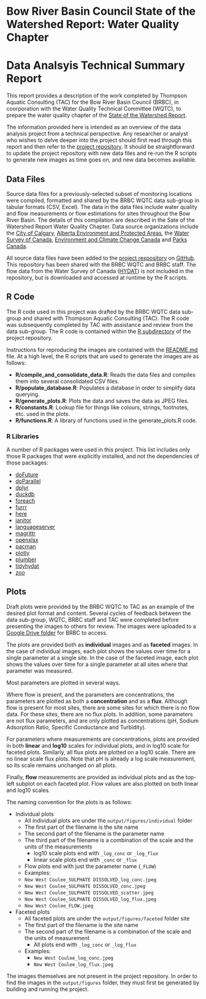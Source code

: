 
# Bow River Basin Council State of the Watershed Report: Water Quality Chapter
# Data Analsyis Technical Summary Report

This report provides a description of the work completed by Thompson Aquatic Consulting (TAC) for the Bow River Basin Council (BRBC), in coorporation with the Water Quality Technical Committee (WQTC), to prepare the water quality chapter of the [State of the Watershed Report](https://experience.arcgis.com/experience/d47bc1ea9c724991afae0e6d6d92fb71/).

The information provided here is intended as an overview of the data analysis project from a technical perspective.
Any researcher or analyst who wishes to delve deeper into the project should first read through this report and then refer to the [project repository](https://github.com/thompson-aquatic/brbc_sow).
It should be straightforward to update the project repository with new data files and re-run the R scripts to generate new images as time goes on, and new data becomes available.

## Data Files

Source data files for a previously-selected subset of monitoring locations were compiled, formatted and shared by the BRBC WQTC data sub-group in tabular formats (CSV, Excel).
The data in the data files include water quality and flow measurements or flow estimations for sites throughout the Bow River Basin. The details of this compilation are described in the Sate of the Watershed Report Water Quality Chapter.
Data source organizations include the [City of Calgary](https://www.calgary.ca/home.html), [Alberta Environment and Protected Areas](https://www.alberta.ca/environment-and-protected-areas), the [Water Survey of Canada](https://www.canada.ca/en/environment-climate-change/services/water-overview/quantity/monitoring/survey.html), [Environment and Climate Change Canada](https://www.canada.ca/en/environment-climate-change.html) and [Parks Canada](https://parks.canada.ca/).

All source data files have been added to the [project respository](https://github.com/thompson-aquatic/brbc_sow) on [GitHub](https://github.com/).
This repository has been shared with the BRBC WQTC and BRBC staff.
The flow data from the Water Survey of Canada ([HYDAT](https://www.canada.ca/en/environment-climate-change/services/water-overview/quantity/monitoring/survey/data-products-services/national-archive-hydat.html)) is not included in the repository, but is downloaded and accessed at runtime by the R scripts.

## R Code

The R code used in this project was drafted by the BRBC WQTC data sub-group and shared with Thompson Aquatic Consulting (TAC). The R code was subsequently completed by TAC with assistance and review from the data sub-group.
The R code is contained within the [R subdirectory](https://github.com/thompson-aquatic/brbc_sow/tree/main/R) of the project repository.

Instructions for reproducing the images are contained with the [README.md](https://github.com/thompson-aquatic/brbc_sow/blob/main/README.md) file.
At a high level, the R scripts that are used to generate the images are as follows:

- **R/compile_and_consolidate_data.R**:  Reads the data files and compiles them into several consolidated CSV files.
- **R/populate_database.R**: Populates a database in order to simplify data querying.
- **R/generate_plots.R**: Plots the data and saves the data as JPEG files.
- **R/constants.R**: Lookup file for things like colours, strings, footnotes, etc. used in the plots.
- **R/functions.R**: A library of functions used in the generate_plots.R code.

### R Libraries

A number of R packages were used in this project.
This list includes only those R packages that were explicitly installed, and not the dependencies of those packages:
- [doFuture](https://cran.r-project.org/web/packages/doFuture/index.html)
- [doParallel](https://cran.r-project.org/web/packages/doParallel/index.html)
- [dplyr](https://cran.r-project.org/web/packages/dplyr/index.html)
- [duckdb](https://cran.r-project.org/web/packages/duckdb/index.html)
- [foreach](https://cran.r-project.org/web/packages/foreach/index.html)
- [furrr](https://cran.r-project.org/web/packages/furrr/index.html)
- [here](https://cran.r-project.org/web/packages/here/index.html)
- [janitor](https://cran.r-project.org/web/packages/janitor/index.html)
- [languageserver](https://cran.r-project.org/web/packages/languageserver/index.html)
- [magrittr](https://cran.r-project.org/web/packages/magrittr/index.html)
- [openxlsx](https://cran.r-project.org/web/packages/openxlsx/index.html)
- [pacman](https://cran.r-project.org/web/packages/pacman/index.html)
- [plotly](https://cran.r-project.org/web/packages/plotly/index.html)
- [plumber](https://cran.r-project.org/web/packages/plumber/index.html)
- [tidyhydat](https://cran.r-project.org/web/packages/tidyhydat/index.html)
- [zoo](https://cran.r-project.org/web/packages/zoo/index.html)

## Plots

Draft plots were provided by the BRBC WQTC to TAC as an example of the desired plot format and content.
Several cycles of feedback between the data sub-group, WQTC, BRBC staff and TAC were completed before presenting the images to others for review.
The images were uploaded to a [Google Drive folder](https://drive.google.com/drive/u/1/folders/12jJVdAqmx9kcRDNNZ28KyuhbIv2U6nEn) for BRBC to access.

The plots are provided both as **individual** images and as **faceted** images.
In the case of individual images, each plot shows the values over time for a single parameter at a single site.
In the case of the faceted image, each plot shows the values over time for a single parameter at all sites where that parameter was measured.

Most parameters are plotted in several ways.

Where flow is present, and the parameters are concentrations, the parameters are plotted as both a **concentration** and as a **flux**. Although flow is present for most sites, there are some sites for which there is no flow data. For these sites, there are no flux plots.
In addition, some parameters are not flux parameters, and are only plotted as concentrations (pH, Sodium Adsorption Ratio, Specific Conductance and Turbidity).

For parameters where measurements are concentrations, plots are provided in both **linear** and **log10** scales for individual plots, and in log10 scale for faceted plots. Similarly, all flux plots are plotted on a log10 scale. There are no linear scale flux plots.
Note that pH is already a log scale measurement, so its scale remains unchanged on all plots.

Finally, **flow** measurements are provided as individual plots and as the top-left subplot on each faceted plot. Flow values are also plotted on both linear and log10 scales.

The naming convention for the plots is as follows:
- Individual plots
	- All individual plots are under the `output/figures/individual` folder
	- The first part of the filename is the site name
	- The second part of the filename is the parameter name
	- The third part of the filename is a combination of the scale and the units of the measurements
		- log10 scale plots end with `_log_conc` or `_log_flux`
		- linear scale plots end with `_conc` or `_flux`
	- Flow plots end with just the parameter name (`_FLOW`)
	- Examples:
	 - `New West Coulee_SULPHATE DISSOLVED_log_conc.jpeg`
	 - `New West Coulee_SULPHATE DISSOLVED_conc.jpeg`
	 - `New West Coulee_SULPHATE DISSOLVED_scatter.jpeg`
	 - `New West Coulee_SULPHATE DISSOLVED_log_flux.jpeg`
	 - `New West Coulee_FLOW.jpeg`
- Faceted plots
	- All faceted plots are under the `output/figures/faceted` folder
site
	- The first part of the filename is the site name
	- The second part of the filename is a combination of the scale and the units of measurement
		- All plots end with `_log_conc` or `_log_flux`
	- Examples:
		- `New West Coulee_log_conc.jpeg`
		- `New West Coulee_log_flux.jpeg`

The images themselves are not present in the project repository. In order to find the images in the `output/figures` folder, they must first be generated by building and running the project.

